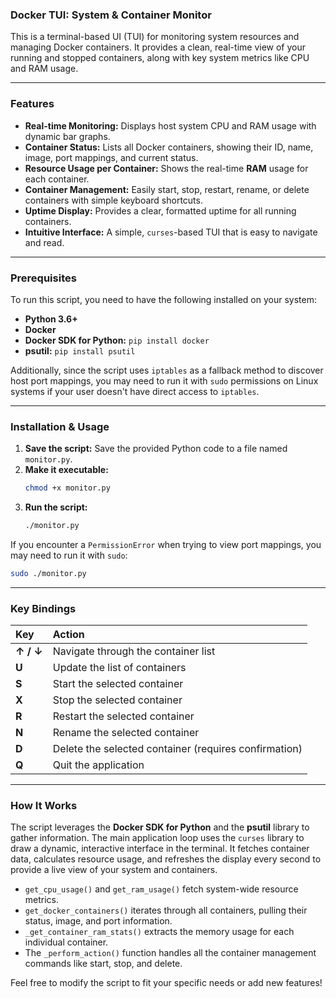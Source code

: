### **Docker TUI: System & Container Monitor**

This is a terminal-based UI (TUI) for monitoring system resources and managing Docker containers. It provides a clean, real-time view of your running and stopped containers, along with key system metrics like CPU and RAM usage.

-----

### **Features**

  * **Real-time Monitoring:** Displays host system CPU and RAM usage with dynamic bar graphs.
  * **Container Status:** Lists all Docker containers, showing their ID, name, image, port mappings, and current status.
  * **Resource Usage per Container:** Shows the real-time **RAM** usage for each container.
  * **Container Management:** Easily start, stop, restart, rename, or delete containers with simple keyboard shortcuts.
  * **Uptime Display:** Provides a clear, formatted uptime for all running containers.
  * **Intuitive Interface:** A simple, `curses`-based TUI that is easy to navigate and read.

-----

### **Prerequisites**

To run this script, you need to have the following installed on your system:

  * **Python 3.6+**
  * **Docker**
  * **Docker SDK for Python:** `pip install docker`
  * **psutil:** `pip install psutil`

Additionally, since the script uses `iptables` as a fallback method to discover host port mappings, you may need to run it with `sudo` permissions on Linux systems if your user doesn't have direct access to `iptables`.

-----

### **Installation & Usage**

1.  **Save the script:** Save the provided Python code to a file named `monitor.py`.
2.  **Make it executable:**
    ```bash
    chmod +x monitor.py
    ```
3.  **Run the script:**
    ```bash
    ./monitor.py
    ```

If you encounter a `PermissionError` when trying to view port mappings, you may need to run it with `sudo`:

```bash
sudo ./monitor.py
```

-----

### **Key Bindings**

| Key | Action |
| :-- | :--- |
| **↑ / ↓** | Navigate through the container list |
| **U** | Update the list of containers |
| **S** | Start the selected container |
| **X** | Stop the selected container |
| **R** | Restart the selected container |
| **N** | Rename the selected container |
| **D** | Delete the selected container (requires confirmation) |
| **Q** | Quit the application |

-----

### **How It Works**

The script leverages the **Docker SDK for Python** and the **psutil** library to gather information. The main application loop uses the `curses` library to draw a dynamic, interactive interface in the terminal. It fetches container data, calculates resource usage, and refreshes the display every second to provide a live view of your system and containers.

  * `get_cpu_usage()` and `get_ram_usage()` fetch system-wide resource metrics.
  * `get_docker_containers()` iterates through all containers, pulling their status, image, and port information.
  * `_get_container_ram_stats()` extracts the memory usage for each individual container.
  * The `_perform_action()` function handles all the container management commands like start, stop, and delete.

Feel free to modify the script to fit your specific needs or add new features\!
